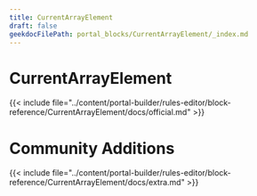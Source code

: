 ```yaml
---
title: CurrentArrayElement
draft: false
geekdocFilePath: portal_blocks/CurrentArrayElement/_index.md
---
```

# CurrentArrayElement
{{< include file="../content/portal-builder/rules-editor/block-reference/CurrentArrayElement/docs/official.md" >}}

# Community Additions

{{< include file="../content/portal-builder/rules-editor/block-reference/CurrentArrayElement/docs/extra.md" >}}